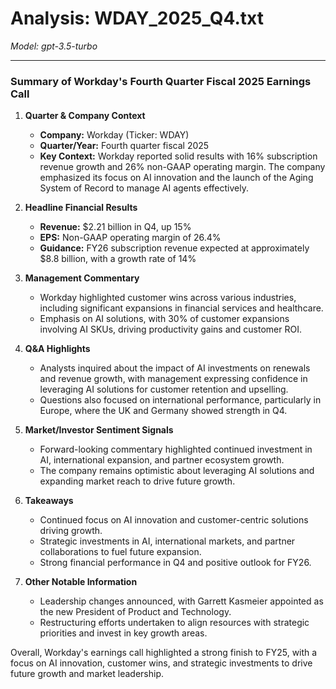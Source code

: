 # Analysis: WDAY_2025_Q4.txt

*Model: gpt-3.5-turbo*

---

### Summary of Workday's Fourth Quarter Fiscal 2025 Earnings Call

1. **Quarter & Company Context**
   - **Company:** Workday (Ticker: WDAY)
   - **Quarter/Year:** Fourth quarter fiscal 2025
   - **Key Context:** Workday reported solid results with 16% subscription revenue growth and 26% non-GAAP operating margin. The company emphasized its focus on AI innovation and the launch of the Aging System of Record to manage AI agents effectively.

2. **Headline Financial Results**
   - **Revenue:** $2.21 billion in Q4, up 15%
   - **EPS:** Non-GAAP operating margin of 26.4%
   - **Guidance:** FY26 subscription revenue expected at approximately $8.8 billion, with a growth rate of 14%

3. **Management Commentary**
   - Workday highlighted customer wins across various industries, including significant expansions in financial services and healthcare.
   - Emphasis on AI solutions, with 30% of customer expansions involving AI SKUs, driving productivity gains and customer ROI.
  
4. **Q&A Highlights**
   - Analysts inquired about the impact of AI investments on renewals and revenue growth, with management expressing confidence in leveraging AI solutions for customer retention and upselling.
   - Questions also focused on international performance, particularly in Europe, where the UK and Germany showed strength in Q4.

5. **Market/Investor Sentiment Signals**
   - Forward-looking commentary highlighted continued investment in AI, international expansion, and partner ecosystem growth.
   - The company remains optimistic about leveraging AI solutions and expanding market reach to drive future growth.

6. **Takeaways**
   - Continued focus on AI innovation and customer-centric solutions driving growth.
   - Strategic investments in AI, international markets, and partner collaborations to fuel future expansion.
   - Strong financial performance in Q4 and positive outlook for FY26.

7. **Other Notable Information**
   - Leadership changes announced, with Garrett Kasmeier appointed as the new President of Product and Technology.
   - Restructuring efforts undertaken to align resources with strategic priorities and invest in key growth areas.

Overall, Workday's earnings call highlighted a strong finish to FY25, with a focus on AI innovation, customer wins, and strategic investments to drive future growth and market leadership.